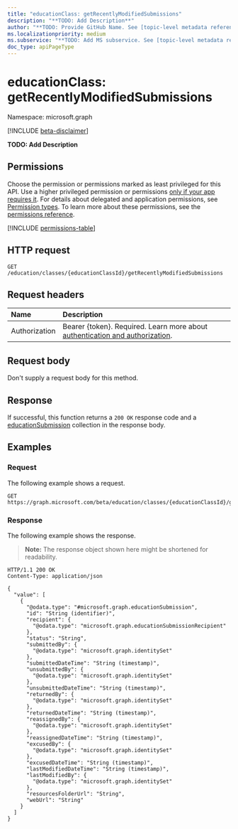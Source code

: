 ```yaml
---
title: "educationClass: getRecentlyModifiedSubmissions"
description: "**TODO: Add Description**"
author: "**TODO: Provide GitHub Name. See [topic-level metadata reference](https://aka.ms/msgo?pagePath=Document-APIs/Guidelines/Metadata)**"
ms.localizationpriority: medium
ms.subservice: "**TODO: Add MS subservice. See [topic-level metadata reference](https://aka.ms/msgo?pagePath=Document-APIs/Guidelines/Metadata)**"
doc_type: apiPageType
---
```


# educationClass: getRecentlyModifiedSubmissions

Namespace: microsoft.graph

[!INCLUDE [beta-disclaimer](../../includes/beta-disclaimer.md)]

**TODO: Add Description**

## Permissions

Choose the permission or permissions marked as least privileged for this API. Use a higher privileged permission or permissions [only if your app requires it](/graph/permissions-overview#best-practices-for-using-microsoft-graph-permissions). For details about delegated and application permissions, see [Permission types](/graph/permissions-overview#permission-types). To learn more about these permissions, see the [permissions reference](/graph/permissions-reference).

<!-- {
  "blockType": "permissions",
  "name": "educationclass-getrecentlymodifiedsubmissions-permissions"
}
-->
[!INCLUDE [permissions-table](../includes/permissions/educationclass-getrecentlymodifiedsubmissions-permissions.md)]

## HTTP request

<!-- {
  "blockType": "ignored"
}
-->
``` http
GET /education/classes/{educationClassId}/getRecentlyModifiedSubmissions
```

## Request headers

|Name|Description|
|:---|:---|
|Authorization|Bearer {token}. Required. Learn more about [authentication and authorization](/graph/auth/auth-concepts).|

## Request body

Don't supply a request body for this method.

## Response

If successful, this function returns a `200 OK` response code and a [educationSubmission](../resources/educationsubmission.md) collection in the response body.

## Examples

### Request

The following example shows a request.
<!-- {
  "blockType": "request",
  "name": "educationclassthis.getrecentlymodifiedsubmissions"
}
-->
``` http
GET https://graph.microsoft.com/beta/education/classes/{educationClassId}/getRecentlyModifiedSubmissions
```


### Response

The following example shows the response.
>**Note:** The response object shown here might be shortened for readability.
<!-- {
  "blockType": "response",
  "truncated": true,
  "@odata.type": "Collection(microsoft.graph.educationSubmission)"
}
-->
``` http
HTTP/1.1 200 OK
Content-Type: application/json

{
  "value": [
    {
      "@odata.type": "#microsoft.graph.educationSubmission",
      "id": "String (identifier)",
      "recipient": {
        "@odata.type": "microsoft.graph.educationSubmissionRecipient"
      },
      "status": "String",
      "submittedBy": {
        "@odata.type": "microsoft.graph.identitySet"
      },
      "submittedDateTime": "String (timestamp)",
      "unsubmittedBy": {
        "@odata.type": "microsoft.graph.identitySet"
      },
      "unsubmittedDateTime": "String (timestamp)",
      "returnedBy": {
        "@odata.type": "microsoft.graph.identitySet"
      },
      "returnedDateTime": "String (timestamp)",
      "reassignedBy": {
        "@odata.type": "microsoft.graph.identitySet"
      },
      "reassignedDateTime": "String (timestamp)",
      "excusedBy": {
        "@odata.type": "microsoft.graph.identitySet"
      },
      "excusedDateTime": "String (timestamp)",
      "lastModifiedDateTime": "String (timestamp)",
      "lastModifiedBy": {
        "@odata.type": "microsoft.graph.identitySet"
      },
      "resourcesFolderUrl": "String",
      "webUrl": "String"
    }
  ]
}
```

